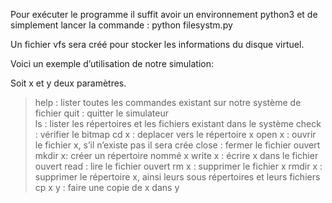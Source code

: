 
Pour exécuter le programme il suffit avoir un environnement python3 et de simplement lancer la commande : python filesystm.py  

Un fichier vfs sera créé pour stocker les informations du disque virtuel.

Voici un exemple d’utilisation de notre simulation:

Soit x et y deux paramètres.

>	help : lister toutes les commandes existant sur notre système de fichier 
>	quit : quitter le simulateur  
> ls : lister les répertoires et les fichiers existant dans le système 
>	check : vérifier le bitmap
>	cd x : deplacer vers le répertoire  x 
>	open x : ouvrir le fichier x, s’il n’existe pas il sera crée 
>	close : fermer le fichier ouvert 
>	mkdir x: créer un répertoire nommé x
>	write x : écrire x dans le fichier ouvert
>	read : lire le fichier ouvert
>	rm x : supprimer le fichier x
>	rmdir x : supprimer le répertoire x, ainsi leurs sous répertoires et leurs fichiers 
>	cp x y : faire une copie de x dans y

